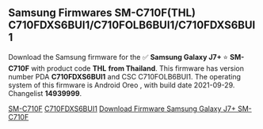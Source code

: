 <h2>Samsung Firmwares SM-C710F(THL) C710FDXS6BUI1/C710FOLB6BUI1/C710FDXS6BUI1</h2>
Download the Samsung firmware for the ✅ <strong>Samsung Galaxy J7+ </strong> ⭐ <strong>SM-C710F</strong> with product code <strong>THL</strong> <strong> from Thailand</strong>. This firmware has version number PDA <strong>C710FDXS6BUI1</strong> and CSC C710FOLB6BUI1. The operating system of this firmware is Android Oreo , with build date 2021-09-29. Changelist <strong>14939999</strong>.


[SM-C710F](https://samfirm.shop/samsung/model/SM-C710F)
[C710FDXS6BUI1](https://samfirm.shop/samsung/pda/C710FDXS6BUI1)
[Download Firmware Samsung Galaxy J7+ SM-C710F](https://samfirm.shop/samsung/firmware/461333)
